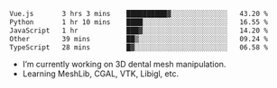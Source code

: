 <!--START_SECTION:waka-->

```txt
Vue.js       3 hrs 3 mins    ██████████▓░░░░░░░░░░░░░░   43.20 %
Python       1 hr 10 mins    ████░░░░░░░░░░░░░░░░░░░░░   16.55 %
JavaScript   1 hr            ███▓░░░░░░░░░░░░░░░░░░░░░   14.20 %
Other        39 mins         ██▒░░░░░░░░░░░░░░░░░░░░░░   09.24 %
TypeScript   28 mins         █▓░░░░░░░░░░░░░░░░░░░░░░░   06.58 %
```

<!--END_SECTION:waka-->

<!--
**0x11111111/0x11111111** is a ✨ _special_ ✨ repository because its `README.md` (this file) appears on your GitHub profile.

Here are some ideas to get you started:

- 🔭 I’m currently working on ...
- 🌱 I’m currently learning ...
- 👯 I’m looking to collaborate on ...
- 🤔 I’m looking for help with ...
- 💬 Ask me about ...
- 📫 How to reach me: ...
- 😄 Pronouns: ...
- ⚡ Fun fact: ...
-->
- I’m currently working on 3D dental mesh manipulation.
- Learning MeshLib, CGAL, VTK, Libigl, etc.

